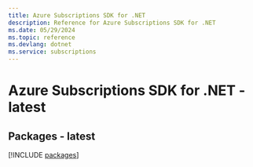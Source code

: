 ```yaml
---
title: Azure Subscriptions SDK for .NET
description: Reference for Azure Subscriptions SDK for .NET
ms.date: 05/29/2024
ms.topic: reference
ms.devlang: dotnet
ms.service: subscriptions
---
```

# Azure Subscriptions SDK for .NET - latest
## Packages - latest
[!INCLUDE [packages](subscriptions-index.md)]